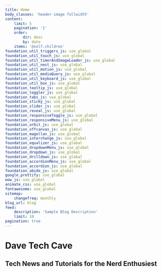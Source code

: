 ```yaml
---
title: Home
body_classes: 'header-image fullwidth'
content:
    limit: 5
    pagination: '1'
    order:
        dir: desc
        by: date
    items: '@self.children'
foundation_util_triggers_js: use_global
foundation_util_touch_js: use_global
foundation_util_timerAndImageLoader_js: use_global
foundation_util_nest_js: use_global
foundation_util_motion_js: use_global
foundation_util_mediaQuery_js: use_global
foundation_util_keyboard_js: use_global
foundation_util_box_js: use_global
foundation_tooltip_js: use_global
foundation_toggler_js: use_global
foundation_tabs_js: use_global
foundation_sticky_js: use_global
foundation_slider_js: use_global
foundation_reveal_js: use_global
foundation_responsiveToggle_js: use_global
foundation_responsiveMenu_js: use_global
foundation_orbit_js: use_global
foundation_offcanvas_js: use_global
foundation_magellan_js: use_global
foundation_interchange_js: use_global
foundation_equalizer_js: use_global
foundation_dropdownMenu_js: use_global
foundation_dropdown_js: use_global
foundation_drilldown_js: use_global
foundation_accordionMenu_js: use_global
foundation_accordion_js: use_global
foundation_abide_js: use_global
google_prettify: use_global
wow_js: use_global
animate_css: use_global
fontawesome: use_global
sitemap:
    changefreq: monthly
blog_url: blog
feed:
    description: 'Sample Blog Description'
    limit: 10
pagination: true
---
```


# Dave Tech Cave
## Tech News and Tutorials for the Nerd Enthusiest
